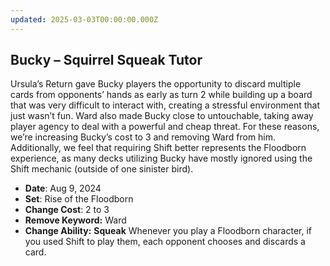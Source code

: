 ```yaml
---
updated: 2025-03-03T00:00:00.000Z
---
```


## Bucky – Squirrel Squeak Tutor

Ursula’s Return gave Bucky players the opportunity to discard multiple cards from opponents’ hands as early as turn 2 while building up a board that was very difficult to interact with, creating a stressful environment that just wasn’t fun. Ward also made Bucky close to untouchable, taking away player agency to deal with a powerful and cheap threat. For these reasons, we’re increasing Bucky’s cost to 3 and removing Ward from him. Additionally, we feel that requiring Shift better represents the Floodborn experience, as many decks utilizing Bucky have mostly ignored using the Shift mechanic (outside of one sinister bird).

- **Date**: Aug 9, 2024
- **Set**: Rise of the Floodborn
- **Change Cost**: 2 to 3
- **Remove Keyword:** Ward
- **Change Ability:** **Squeak** Whenever you play a Floodborn character, if you used Shift to play them, each opponent chooses and discards a card.
